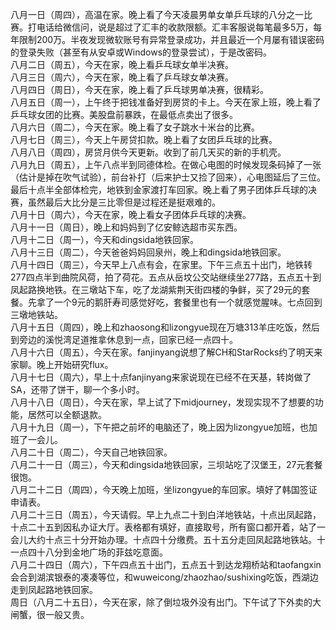 八月一日（周四），高温在家。晚上看了今天凌晨男单女单乒乓球的八分之一比赛。打电话给微信问，说是超过了汇丰的收款限额。汇丰客服说每笔最多5万，每年限制200万。半夜发现微软账号有异常登录成功，并且最近一个月屡有错误密码的登录失败（甚至有从安卓或Windows的登录尝试），于是改密码。</br>
八月二日（周五），今天在家，晚上看乒乓球女单半决赛。</br>
八月三日（周六），今天在家，晚上看了乒乓球女单决赛。</br>
八月四日（周日），今天在家，晚上看了乒乓球男单决赛，很精彩。</br>
八月五日（周一），上午终于把钱准备好到房贷的卡上。今天在家上班，晚上看了乒乓球女团的比赛。美股盘前暴跌，在最低点卖出了很多。</br>
八月六日（周二），今天在家。晚上看了女子跳水十米台的比赛。</br>
八月七日（周三），今天上午房贷扣款。晚上看了女团乒乓球的比赛。</br>
八月八日（周四），房贷月供今天更新。收到了前几天买的新的手机壳。</br>
八月九日（周五），上午八点半到同德体检。在做心电图的时候发现条码掉了一张（估计是掉在吹气试验），前台补打（后来护士又捡了回来），心电图延后了三位。最后十点半全部体检完，地铁到金家渡打车回家。晚上看了男子团体乒乓球的决赛，虽然最后大比分是三比零但是过程还是挺艰难的。</br>
八月十日（周六），今天在家，晚上看女子团体乒乓球的决赛。</br>
八月十一日（周日），晚上和妈妈到了亿安鲸选超市买东西。</br>
八月十二日（周一），今天和dingsida地铁回家。</br>
八月十三日（周二），今天爸爸妈妈回泉州，晚上和dingsida地铁回家。</br>
八月十四日（周三），今天早上八点有会，在家里。下午三点五十出门，地铁转277四点半到曲院风荷，拍了荷花。五点从岳坟公交站继续坐277路，五点五十到凤起路换地铁。在三墩站下车，吃了龙湖紫荆天街四楼的争鲜，买了29元的套餐。先拿了一个9元的鹅肝寿司感觉好吃，套餐里也有一个就感觉腥味。七点回到三墩地铁站。</br>
八月十五日（周四），晚上和zhaosong和lizongyue现在万塘313羊庄吃饭，然后到旁边的溪悦湾足道推拿休息到一点，回家已经一点四十。</br>
八月十六日（周五），今天在家。fanjinyang说想了解CH和StarRocks约了明天来家聊。晚上开始研究flux。</br>
八月十七日（周六），早上十点fanjinyang来家说现在已经不在天基，转岗做了SA，还带了饼干，聊一个多小时。</br>
八月十八日（周日），今天在家，早上试了下midjourney，发现实现不了想要的功能，居然可以全额退款。</br>
八月十九日（周一），下午把之前坏的电脑还了，晚上因为lizongyue加班，也加班了一会儿。</br>
八月二十日（周二），今天自己地铁回家。</br>
八月二十一日（周三），今天和dingsida地铁回家，三坝站吃了汉堡王，27元套餐很饱。</br>
八月二十二日（周四），今天晚上加班，坐lizongyue的车回家。填好了韩国签证申请表。</br>
八月二十三日（周五），今天请假。早上九点二十到白洋地铁站，十点出凤起路，十点二十五到因私办证大厅。表格都有填好，直接取号，所有窗口都开着，站了一会儿大约十点三十分开始办理。十点四十分缴费。五十五分走回凤起路地铁站。十一点四十八分到金地广场的菲兹吃意面。</br>
八月二十四日（周六），下午四点五十出门，五点五十到达龙翔桥站和taofangxin会合到湖滨银泰的凑凑等位，和wuweicong/zhaozhao/sushixing吃饭，西湖边走到凤起路地铁回家。</br>
周日（八月二十五日），今天在家，除了倒垃圾外没有出门。下午试了下外卖的大闸蟹，很一般又贵。</br>
